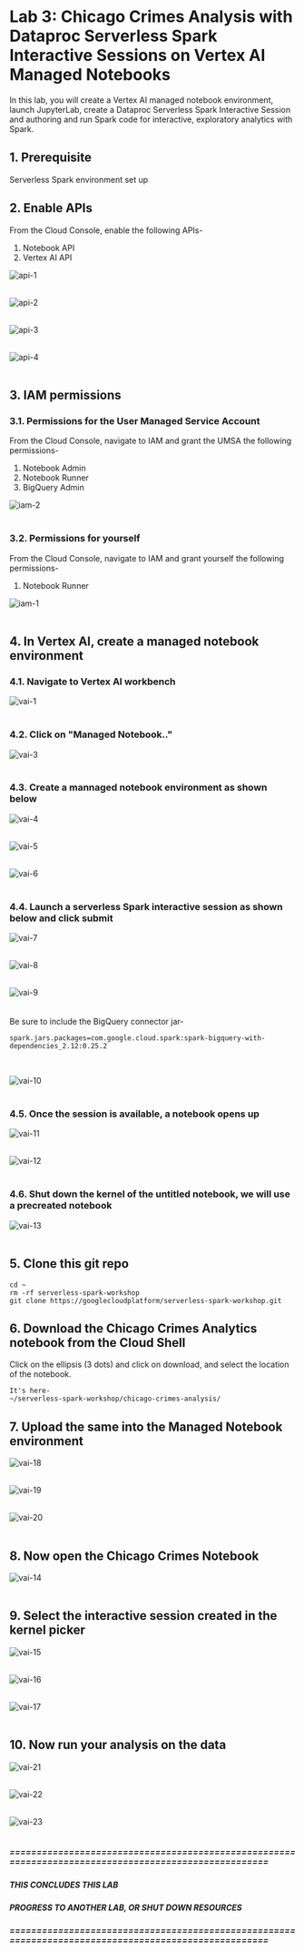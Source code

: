 # Lab 3: Chicago Crimes Analysis with Dataproc Serverless Spark Interactive Sessions on Vertex AI Managed Notebooks

In this lab, you will create a Vertex AI managed notebook environment, launch JupyterLab, create a Dataproc Serverless Spark Interactive Session and  authoring and run Spark code for interactive, exploratory analytics with Spark.

## 1. Prerequisite
Serverless Spark environment set up

## 2. Enable APIs

From the Cloud Console, enable the following APIs-
1. Notebook API
2. Vertex AI API

![api-1](images/03-enable-apis-01.png)  
<br>

![api-2](images/03-enable-apis-02.png)  
<br>

![api-3](images/03-enable-apis-03.png)  
<br>

![api-4](images/03-enable-apis-04.png)  
<br>

## 3. IAM permissions

### 3.1. Permissions for the User Managed Service Account
From the Cloud Console, navigate to IAM and grant the UMSA the following permissions-
1. Notebook Admin
2. Notebook Runner
3. BigQuery Admin

![iam-2](images/03-iam-02.png)  
<br>


### 3.2. Permissions for yourself
From the Cloud Console, navigate to IAM and grant yourself the following permissions-
1. Notebook Runner

![iam-1](images/03-iam-01.png)  
<br>

## 4. In Vertex AI, create a managed notebook environment

### 4.1. Navigate to Vertex AI workbench

![vai-1](images/03-vai-01.png)  
<br>

### 4.2. Click on "Managed Notebook.."

![vai-3](images/03-vai-03.png)  
<br>

### 4.3. Create a mannaged notebook environment as shown below

![vai-4](images/03-vai-04.png)  
<br>

![vai-5](images/03-vai-05.png)  
<br>

![vai-6](images/03-vai-06.png)  
<br>

### 4.4. Launch a serverless Spark interactive session as shown below and click submit

![vai-7](images/03-vai-07.png)  
<br>

![vai-8](images/03-vai-08.png)  
<br>

![vai-9](images/03-vai-09.png)  
<br>
<br>
Be sure to include the BigQuery connector jar-

```
spark.jars.packages=com.google.cloud.spark:spark-bigquery-with-dependencies_2.12:0.25.2
```

<br>

![vai-10](images/03-vai-10.png)  
<br>

### 4.5. Once the session is available, a notebook opens up
![vai-11](images/03-vai-11.png)  
<br>

![vai-12](images/03-vai-12.png)  
<br>

### 4.6. Shut down the kernel of the untitled notebook, we will use a precreated notebook

![vai-13](images/03-vai-13.png)  
<br>

## 5. Clone this git repo

```
cd ~
rm -rf serverless-spark-workshop
git clone https://googlecloudplatform/serverless-spark-workshop.git
```

## 6. Download the Chicago Crimes Analytics notebook from the Cloud Shell

Click on the ellipsis (3 dots) and click on download, and select the location of the notebook.
<br>
```
It's here-
~/serverless-spark-workshop/chicago-crimes-analysis/
```

## 7. Upload the same into the Managed Notebook environment

![vai-18](images/03-vai-18.png)  
<br>

![vai-19](images/03-vai-19.png)  
<br>

![vai-20](images/03-vai-20.png)  
<br>



## 8. Now open the Chicago Crimes Notebook

![vai-14](images/03-vai-14.png)  
<br>

## 9. Select the interactive session created in the kernel picker


![vai-15](images/03-vai-15.png)  
<br>

![vai-16](images/03-vai-16.png)  
<br>

![vai-17](images/03-vai-17.png)  
<br>

## 10. Now run your analysis on the data

![vai-21](images/03-vai-21.png)  
<br>

![vai-22](images/03-vai-22.png)  
<br>

![vai-23](images/03-vai-23.png)  
<br>

##### =====================================================================================================
##### THIS CONCLUDES THIS LAB 
##### PROGRESS TO ANOTHER LAB, OR SHUT DOWN RESOURCES
##### =====================================================================================================
